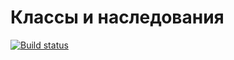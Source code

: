 # Классы и наследования

[![Build status](https://ci.appveyor.com/api/projects/status/59e6xjfbw9wg6nth?svg=true)](https://ci.appveyor.com/project/GalantsevIlya/classes)